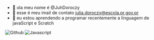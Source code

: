 - 👋 ola meu nome é @JuhDoroczy
- 👀 esse é meu imail de contato julia.doroczy@escola.pr.gov.pr
- 🌱 eu estou aprendendo a programar recentemente a linguagem de javaScript e Scratch



![Github](https://img.shields.io/badge/GitHub-100000?style=for-the-badge&logo=github&logoColor=white)
![Javascript](https://img.shields.io/badge/JavaScript-323330?style=for-the-badge&logo=javascript&logoColor=F7DF1E)
